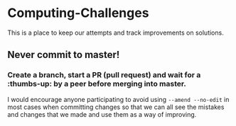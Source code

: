 # Computing-Challenges
This is a place to keep our attempts and track improvements on solutions. 

## Never commit to master!  
### Create a branch, start a PR (pull request) and wait for a :thumbs-up: by a peer before merging into master. 

I would encourage anyone participating to avoid using `--amend --no-edit` in most cases when committing changes so that we can all see 
the mistakes and changes that we made and use them as a way of improving.

